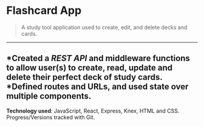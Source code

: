 # Flashcard App
> A study tool application used to create, edit, and delete decks and cards.
---
*Created a *REST API* and middleware functions to allow user(s) to create, read, update and delete their perfect deck of study cards.
*Defined routes and URLs, and used state over multiple components.
---
**Technology used**: JavaScript, React, Express, Knex, HTML and CSS. Progress/Versions tracked with Git.

